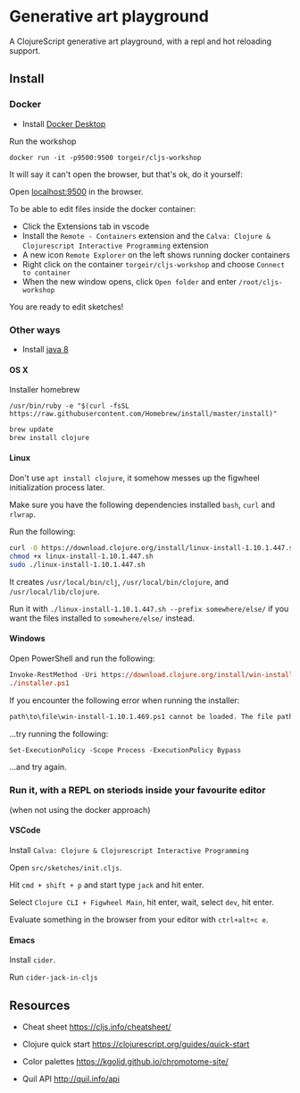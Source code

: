 # Generative art playground

A ClojureScript generative art playground, with a repl and hot reloading support.


## Install

### Docker

- Install [Docker Desktop](https://www.docker.com/products/docker-desktop)

Run the workshop

```
docker run -it -p9500:9500 torgeir/cljs-workshop
```

It will say it can't open the browser, but that's ok, do it yourself:

Open [localhost:9500](http://localhost:9500) in the browser.

To be able to edit files inside the docker container:

- Click the Extensions tab in vscode
- Install the `Remote - Containers` extension and the `Calva: Clojure & Clojurescript Interactive Programming` extension
- A new icon `Remote Explorer` on the left shows running docker containers
- Right click on the container `torgeir/cljs-workshop` and choose `Connect to container`
- When the new window opens, click `Open folder` and enter `/root/cljs-workshop`

You are ready to edit sketches!

### Other ways

- Install [java 8](https://adoptopenjdk.net/)

#### OS X
Installer homebrew

```
/usr/bin/ruby -e "$(curl -fsSL https://raw.githubusercontent.com/Homebrew/install/master/install)"
```

```sh
brew update
brew install clojure
```

#### Linux

Don't use `apt install clojure`, it somehow messes up the figwheel initialization process later.

Make sure you have the following dependencies installed `bash`, `curl` and `rlwrap`.

Run the following:

```sh
curl -O https://download.clojure.org/install/linux-install-1.10.1.447.sh
chmod +x linux-install-1.10.1.447.sh
sudo ./linux-install-1.10.1.447.sh
```

It creates `/usr/local/bin/clj`, `/usr/local/bin/clojure`, and `/usr/local/lib/clojure`.

Run it with `./linux-install-1.10.1.447.sh --prefix somewhere/else/` if you want the files installed to `somewhere/else/` instead.

#### Windows

Open PowerShell and run the following:

```ps
Invoke-RestMethod -Uri https://download.clojure.org/install/win-install-1.10.1.469.ps1 -OutFile installer.ps1
./installer.ps1
```

If you encounter the following error when running the installer:
```sh
path\to\file\win-install-1.10.1.469.ps1 cannot be loaded. The file path\to\file\win-install-1.10.1.469.ps1 is not digitally signed.
```

...try running the following:
```ps
Set-ExecutionPolicy -Scope Process -ExecutionPolicy Bypass
```

...and try again.


### Run it, with a REPL on steriods inside your favourite editor

(when not using the docker approach)

#### VSCode

Install `Calva: Clojure & Clojurescript Interactive Programming`

Open `src/sketches/init.cljs`.

Hit `cmd + shift + p` and start type `jack` and hit enter.

Select `Clojure CLI + Figwheel Main`, hit enter, wait, select `dev`, hit enter.

Evaluate something in the browser from your editor with `ctrl+alt+c e`.

#### Emacs

Install `cider`.

Run `cider-jack-in-cljs`

## Resources

- Cheat sheet
https://cljs.info/cheatsheet/

- Clojure quick start
https://clojurescript.org/guides/quick-start

- Color palettes
https://kgolid.github.io/chromotome-site/

- Quil API http://quil.info/api
